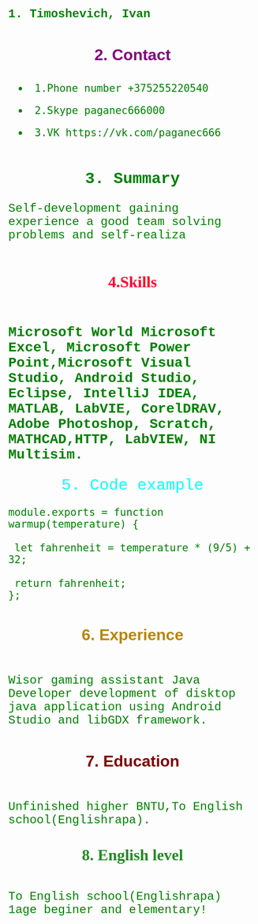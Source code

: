 

## <font face="courier" size="+2" color="#008000">1. Timoshevich, Ivan

##  <p align="center"><font color="purple" face="arial" size="+3">2. Сontact</font></p>   

-      1.Phone number +375255220540  
-      2.Skype paganec666000
-      3.VK https://vk.com/paganec666 

```
```
### <p align="center"><font face="courier" size="+3" color="#008000">  3. Summary </font></p>
Self-development gaining experience a good team solving problems and self-realiza
```
```

### <p align="center"><font size="+3" face="comic sans ms"  color="#FF002E">4.Skills</font></p>
```
```
<h3>Microsoft World Microsoft Excel, Microsoft Power Point,Microsoft Visual Studio, Android Studio, Eclipse, IntelliJ IDEA, MATLAB, LabVIE, CorelDRAV, Adobe Photoshop, Scratch, MATHCAD,HTTP, LabVIEW, NI Multisim.</h3>

<p align="center"><font face="courier" size="+3" color="#00FFFF">  5.  Code example</font></p>

 ```  
 module.exports = function warmup(temperature) {

  let fahrenheit = temperature * (9/5) + 32;

  return fahrenheit;
}; 
```


## <p align="center"><font color="#B8860B" face="arial" size="+3"> 6. Experience</font></p>
```
```
Wisor gaming assistant  Java Developer development of disktop java application using Android Studio and libGDX framework.

## <p align="center"><font color="#800000" face="arial" size="+3"> 7. Education </font></p>
```
```
Unfinished higher BNTU,To English school(Englishrapa).

### <p align="center"><font size="+3" face="comic sans ms"  color="#228B22">8. English level</font></p>
```
```
To English school(Englishrapa) 1age beginer and elementary!

